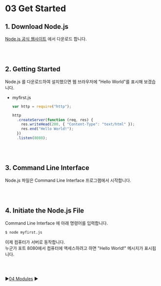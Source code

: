 # 03 Get Started

## 1. Download Node.js

[Node.js 공식 웹사이트](https://nodejs.org/en/) 에서 다운로드 합니다.

<br/>
<br/>

## 2. Getting Started

Node.js 를 다운로드하여 설치했으면 웹 브라우저에 "Hello World"를 표시해 보겠습니다.

- myfirst.js

  ```javascript
  var http = require("http");

  http
    .createServer(function (req, res) {
      res.writeHead(200, { "Content-Type": "text/html" });
      res.end("Hello World!");
    })
    .listen(8080);
  ```

<br/>
<br/>

## 3. Command Line Interface

Node.js 파일은 Command Line Interface 프로그램에서 시작합니다.

<br/>
<br/>

## 4. Initiate the Node.js File

Command Line Interface 에 아래 명령어를 입력합니다.

```
$ node myfirst.js
```

이제 컴퓨터가 서버로 동작합니다.  
누군가 포트 8080에서 컴퓨터에 액세스하려고 하면 "Hello World!" 메시지가 표시됩니다.

<br/>
<br/>

:arrow_forward:[04 Modules](./04%20Modules.md) :arrow_forward:
